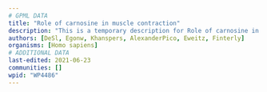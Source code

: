 ```yaml
---
# GPML DATA
title: "Role of carnosine in muscle contraction"
description: "This is a temporary description for Role of carnosine in muscle contraction"
authors: [DeSl, Egonw, Khanspers, AlexanderPico, Eweitz, Finterly]
organisms: [Homo sapiens]
# ADDITIONAL DATA
last-edited: 2021-06-23
communities: []
wpid: "WP4486"
---
```

